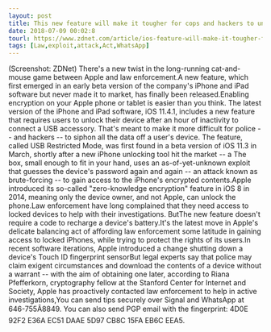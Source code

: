 ```yaml
---
layout: post
title: This new feature will make it tougher for cops and hackers to unlock your iPhone
date: 2018-07-09 00:02:8
tourl: https://www.zdnet.com/article/ios-feature-will-make-it-tougher-for-cops-to-unlock-your-iphone/
tags: [Law,exploit,attack,Act,WhatsApp]
---
```

(Screenshot: ZDNet) There's a new twist in the long-running cat-and-mouse game between Apple and law enforcement.A new feature, which first emerged in an early beta version of the company's iPhone and iPad software but never made it to market, has finally been released.Enabling encryption on your Apple phone or tablet is easier than you think. The latest version of the iPhone and iPad software, iOS 11.4.1, includes a new feature that requires users to unlock their device after an hour of inactivity to connect a USB accessory. That's meant to make it more difficult for police -- and hackers -- to siphon all the data off a user's device. The feature, called USB Restricted Mode, was first found in a beta version of iOS 11.3 in March, shortly after a new iPhone unlocking tool hit the market -- a The box, small enough to fit in your hand, uses an as-of-yet-unknown exploit that guesses the device's password again and again -- an attack known as brute-forcing -- to gain access to the iPhone's encrypted contents.Apple introduced its so-called "zero-knowledge encryption" feature in iOS 8 in 2014, meaning only the device owner, and not Apple, can unlock the phone.Law enforcement have long complained that they need access to locked devices to help with their investigations. ButThe new feature doesn't require a code to recharge a device's battery.It's the latest move in Apple's delicate balancing act of affording law enforcement some latitude in gaining access to locked iPhones, while trying to protect the rights of its users.In recent software iterations, Apple introduced a change shutting down a device's Touch ID fingerprint sensorBut legal experts say that police may claim exigent circumstances and download the contents of a device without a warrant -- with the aim of obtaining one later, according to Riana Pfefferkorn, cryptography fellow at the Stanford Center for Internet and Society, Apple has proactively contacted law enforcement to help in active investigations,You can send tips securely over Signal and WhatsApp at 646-755Â8849. You can also send PGP email with the fingerprint: 4D0E 92F2 E36A EC51 DAAE 5D97 CB8C 15FA EB6C EEA5.
